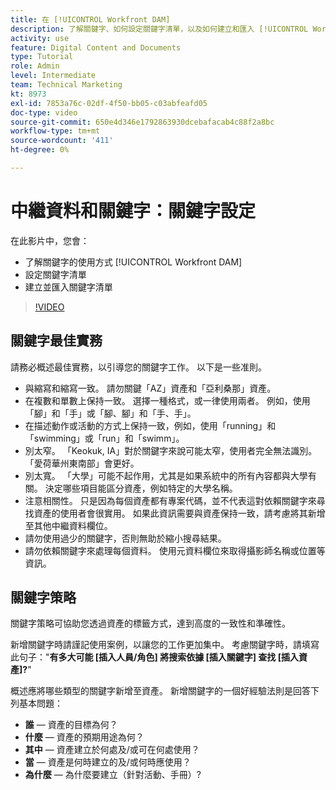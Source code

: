 ```yaml
---
title: 在 [!UICONTROL Workfront DAM]
description: 了解關鍵字、如何設定關鍵字清單，以及如何建立和匯入 [!UICONTROL Workfront DAM].
activity: use
feature: Digital Content and Documents
type: Tutorial
role: Admin
level: Intermediate
team: Technical Marketing
kt: 8973
exl-id: 7853a76c-02df-4f50-bb05-c03abfeafd05
doc-type: video
source-git-commit: 650e4d346e1792863930dcebafacab4c88f2a8bc
workflow-type: tm+mt
source-wordcount: '411'
ht-degree: 0%

---
```


# 中繼資料和關鍵字：關鍵字設定

在此影片中，您會：

* 了解關鍵字的使用方式 [!UICONTROL Workfront DAM]
* 設定關鍵字清單
* 建立並匯入關鍵字清單

>[!VIDEO](https://video.tv.adobe.com/v/335236/?quality=12&learn=on)

## 關鍵字最佳實務

請務必概述最佳實務，以引導您的關鍵字工作。 以下是一些准則。

* 與縮寫和縮寫一致。 請勿關鍵「AZ」資產和「亞利桑那」資產。
* 在複數和單數上保持一致。 選擇一種格式，或一律使用兩者。 例如，使用「腳」和「手」或「腳、腳」和「手、手」。
* 在描述動作或活動的方式上保持一致，例如，使用「running」和「swimming」或「run」和「swimm」。
* 別太窄。 「Keokuk, IA」對於關鍵字來說可能太窄，使用者完全無法識別。 「愛荷華州東南部」會更好。
* 別太寬。 「大學」可能不起作用，尤其是如果系統中的所有內容都與大學有關。 決定哪些項目能區分資產，例如特定的大學名稱。
* 注意相關性。 只是因為每個資產都有專案代碼，並不代表這對依賴關鍵字來尋找資產的使用者會很實用。 如果此資訊需要與資產保持一致，請考慮將其新增至其他中繼資料欄位。
* 請勿使用過少的關鍵字，否則無助於縮小搜尋結果。
* 請勿依賴關鍵字來處理每個資料。 使用元資料欄位來取得攝影師名稱或位置等資訊。

## 關鍵字策略

關鍵字策略可協助您透過資產的標籤方式，達到高度的一致性和準確性。

新增關鍵字時請謹記使用案例，以讓您的工作更加集中。 考慮關鍵字時，請填寫此句子：&quot;**有多大可能 [插入人員/角色] 將搜索依據 [插入關鍵字] 查找 [插入資產]?**&quot;

概述應將哪些類型的關鍵字新增至資產。 新增關鍵字的一個好經驗法則是回答下列基本問題：

* **誰** — 資產的目標為何？
* **什麼** — 資產的預期用途為何？
* **其中** — 資產建立於何處及/或可在何處使用？
* **當** — 資產是何時建立的及/或何時應使用？
* **為什麼** — 為什麼要建立（針對活動、手冊）?
